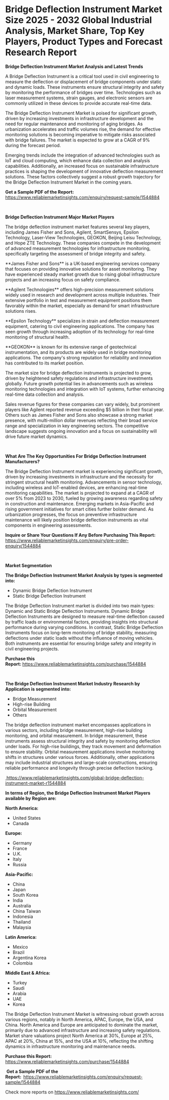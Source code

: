 <p><h1>Bridge Deflection Instrument Market Size 2025 - 2032 Global Industrial Analysis, Market Share, Top Key Players, Product Types and Forecast Research Report</h1></p><p><strong>Bridge Deflection Instrument Market Analysis and Latest Trends</strong></p>
<p><p>A Bridge Deflection Instrument is a critical tool used in civil engineering to measure the deflection or displacement of bridge components under static and dynamic loads. These instruments ensure structural integrity and safety by monitoring the performance of bridges over time. Technologies such as laser measurement systems, strain gauges, and electronic sensors are commonly utilized in these devices to provide accurate real-time data.</p><p>The Bridge Deflection Instrument Market is poised for significant growth, driven by increasing investments in infrastructure development and the need for regular maintenance and monitoring of aging bridges. As urbanization accelerates and traffic volumes rise, the demand for effective monitoring solutions is becoming imperative to mitigate risks associated with bridge failures. The market is expected to grow at a CAGR of 9% during the forecast period. </p><p>Emerging trends include the integration of advanced technologies such as IoT and cloud computing, which enhance data collection and analysis capabilities. Additionally, an increased focus on sustainable infrastructure practices is shaping the development of innovative deflection measurement solutions. These factors collectively suggest a robust growth trajectory for the Bridge Deflection Instrument Market in the coming years.</p></p>
<p><strong>Get a Sample PDF of the Report:&nbsp;</strong> <a href="https://www.reliablemarketinsights.com/enquiry/request-sample/1544884?utm_campaign=2520&utm_medium=2&utm_source=Github&utm_content=ia&utm_term=27022025&utm_id=bridge-deflection-instrument">https://www.reliablemarketinsights.com/enquiry/request-sample/1544884</a></p>
<p>&nbsp;</p>
<p><strong>Bridge Deflection Instrument Major Market Players</strong></p>
<p><p>The bridge deflection instrument market features several key players, including James Fisher and Sons, Agilent, SmartSensys, Epsilon Technology, Laser-View Technologies, GEOKON, Beijing Leisu Technology, and Hope ZTE Technology. These companies compete in the development of advanced measurement technologies for infrastructure monitoring, specifically targeting the assessment of bridge integrity and safety.</p><p>**James Fisher and Sons** is a UK-based engineering services company that focuses on providing innovative solutions for asset monitoring. They have experienced steady market growth due to rising global infrastructure projects and an increasing focus on safety compliance. </p><p>**Agilent Technologies** offers high-precision measurement solutions widely used in research and development across multiple industries. Their extensive portfolio in test and measurement equipment positions them favorably within the market, especially as demand for smart infrastructure solutions rises.</p><p>**Epsilon Technology** specializes in strain and deflection measurement equipment, catering to civil engineering applications. The company has seen growth through increasing adoption of its technology for real-time monitoring of structural health. </p><p>**GEOKON** is known for its extensive range of geotechnical instrumentation, and its products are widely used in bridge monitoring applications. The company's strong reputation for reliability and innovation has contributed to its market position.</p><p>The market size for bridge deflection instruments is projected to grow, driven by heightened safety regulations and infrastructure investments globally. Future growth potential lies in advancements such as wireless monitoring technologies and integration with IoT systems, further enhancing real-time data collection and analysis.</p><p>Sales revenue figures for these companies can vary widely, but prominent players like Agilent reported revenue exceeding $5 billion in their fiscal year. Others such as James Fisher and Sons also showcase a strong market presence, with multi-million dollar revenues reflecting their broad service range and specialization in key engineering sectors. The competitive landscape suggests ongoing innovation and a focus on sustainability will drive future market dynamics.</p></p>
<p>&nbsp;</p>
<p><strong>What Are The Key Opportunities For Bridge Deflection Instrument Manufacturers?</strong></p>
<p><p>The Bridge Deflection Instrument market is experiencing significant growth, driven by increasing investments in infrastructure and the necessity for stringent structural health monitoring. Advancements in sensor technology, including wireless and IoT-enabled devices, are enhancing real-time monitoring capabilities. The market is projected to expand at a CAGR of over 5% from 2023 to 2030, fueled by growing awareness regarding safety in construction and maintenance. Emerging markets in Asia-Pacific and rising government initiatives for smart cities further bolster demand. As urbanization progresses, the focus on preventive infrastructure maintenance will likely position bridge deflection instruments as vital components in engineering assessments.</p></p>
<p><strong>Inquire or Share Your Questions If Any Before Purchasing This Report:</strong> <a href="https://www.reliablemarketinsights.com/enquiry/pre-order-enquiry/1544884?utm_campaign=2520&utm_medium=2&utm_source=Github&utm_content=ia&utm_term=27022025&utm_id=bridge-deflection-instrument">https://www.reliablemarketinsights.com/enquiry/pre-order-enquiry/1544884</a></p>
<p>&nbsp;</p>
<p><strong>Market Segmentation</strong></p>
<p><strong>The Bridge Deflection Instrument Market Analysis by types is segmented into:</strong></p>
<p><ul><li>Dynamic Bridge Deflection Instrument</li><li>Static Bridge Deflection Instrument</li></ul></p>
<p><p>The Bridge Deflection Instrument market is divided into two main types: Dynamic and Static Bridge Deflection Instruments. Dynamic Bridge Deflection Instruments are designed to measure real-time deflection caused by traffic loads or environmental factors, providing insights into structural performance during varying conditions. In contrast, Static Bridge Deflection Instruments focus on long-term monitoring of bridge stability, measuring deflections under static loads without the influence of moving vehicles. Both instruments are essential for ensuring bridge safety and integrity in civil engineering projects.</p></p>
<p><strong>Purchase this Report:&nbsp;</strong><a href="https://www.reliablemarketinsights.com/purchase/1544884?utm_campaign=2520&utm_medium=2&utm_source=Github&utm_content=ia&utm_term=27022025&utm_id=bridge-deflection-instrument">https://www.reliablemarketinsights.com/purchase/1544884</a></p>
<p>&nbsp;</p>
<p><strong>The Bridge Deflection Instrument Market Industry Research by Application is segmented into:</strong></p>
<p><ul><li>Bridge Measurement</li><li>High-rise Building</li><li>Orbital Measurement</li><li>Others</li></ul></p>
<p><p>The bridge deflection instrument market encompasses applications in various sectors, including bridge measurement, high-rise building monitoring, and orbital measurement. In bridge measurement, these instruments assess structural integrity and safety by monitoring deflection under loads. For high-rise buildings, they track movement and deformation to ensure stability. Orbital measurement applications involve monitoring shifts in structures under various forces. Additionally, other applications may include industrial structures and large-scale constructions, ensuring reliable performance and longevity through precise deflection tracking.</p></p>
<p><a href="https://www.reliablemarketinsights.com/global-bridge-deflection-instrument-market-r1544884?utm_campaign=2520&utm_medium=2&utm_source=Github&utm_content=ia&utm_term=27022025&utm_id=bridge-deflection-instrument">&nbsp;https://www.reliablemarketinsights.com/global-bridge-deflection-instrument-market-r1544884</a></p>
<p><strong>In terms of Region, the Bridge Deflection Instrument Market Players available by Region are:</strong></p>
<p>
    <p> <strong> North America: </strong>
        <ul>
            <li>United States</li>
            <li>Canada</li>
        </ul>
        </p> 
    <p> <strong> Europe: </strong>
        <ul>
            <li>Germany</li>
            <li>France</li>
            <li>U.K.</li>
            <li>Italy</li>
            <li>Russia</li>
        </ul>
        </p> 
    <p> <strong> Asia-Pacific: </strong>
        <ul>
            <li>China</li>
            <li>Japan</li>
            <li>South Korea</li>
            <li>India</li>
            <li>Australia</li>
            <li>China Taiwan</li>
            <li>Indonesia</li>
            <li>Thailand</li>
            <li>Malaysia</li>
        </ul>
        </p> 
    <p> <strong> Latin America: </strong>
        <ul>
            <li>Mexico</li>
            <li>Brazil</li>
            <li>Argentina Korea</li>
            <li>Colombia</li>
        </ul>
        </p> 
    <p> <strong> Middle East & Africa: </strong>
        <ul>
            <li>Turkey</li>
            <li>Saudi</li>
            <li>Arabia</li>
            <li>UAE</li>
            <li>Korea</li>
        </ul>
    </p>
    </p>
<p><p>The Bridge Deflection Instrument Market is witnessing robust growth across various regions, notably in North America, APAC, Europe, the USA, and China. North America and Europe are anticipated to dominate the market, primarily due to advanced infrastructure and increasing safety regulations. Market share valuations project North America at 30%, Europe at 25%, APAC at 20%, China at 15%, and the USA at 10%, reflecting the shifting dynamics in infrastructure monitoring and maintenance needs.</p></p>
<p><strong>Purchase this Report: </strong><a href="https://www.reliablemarketinsights.com/purchase/1544884?utm_campaign=2520&utm_medium=2&utm_source=Github&utm_content=ia&utm_term=27022025&utm_id=bridge-deflection-instrument">https://www.reliablemarketinsights.com/purchase/1544884</a></p>
<p>&nbsp;<strong>Get a Sample PDF of the Report:&nbsp;&nbsp;</strong><a href="https://www.reliablemarketinsights.com/enquiry/request-sample/1544884?utm_campaign=2520&utm_medium=2&utm_source=Github&utm_content=ia&utm_term=27022025&utm_id=bridge-deflection-instrument">https://www.reliablemarketinsights.com/enquiry/request-sample/1544884</a></p>
<p><strong></strong></p>
<p>Check more reports on <a href="https://www.reliablemarketinsights.com/?utm_campaign=2520&utm_medium=2&utm_source=Github&utm_content=ia&utm_term=27022025&utm_id=bridge-deflection-instrument">https://www.reliablemarketinsights.com/</a></p>